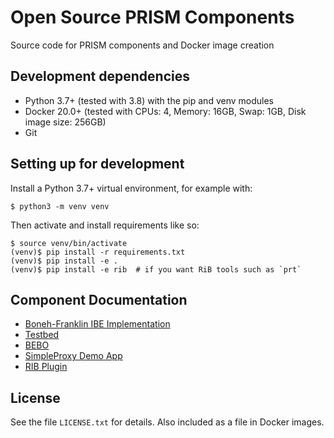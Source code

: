 # Open Source PRISM Components

Source code for PRISM components and Docker image creation

## Development dependencies

* Python 3.7+ (tested with 3.8) with the pip and venv modules
* Docker 20.0+ (tested with CPUs: 4, Memory: 16GB, Swap: 1GB, Disk image size: 256GB)
* Git

## Setting up for development

Install a Python 3.7+ virtual environment, for example with:
```
$ python3 -m venv venv
```

Then activate and install requirements like so:
```
$ source venv/bin/activate
(venv)$ pip install -r requirements.txt
(venv)$ pip install -e .
(venv)$ pip install -e rib  # if you want RiB tools such as `prt`
```

## Component Documentation

* [Boneh-Franklin IBE Implementation](./bfibe/README.md)
* [Testbed](./integration-tests/README.md)
* [BEBO](./bebo/README.rst)
* [SimpleProxy Demo App](./tools/simpleproxy/README.txt)
* [RIB Plugin](./rib/README.md)

## License

See the file `LICENSE.txt` for details.  Also included as a file in Docker images.
